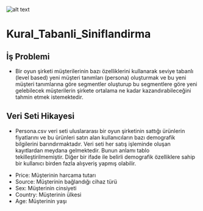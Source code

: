 ![alt text](https://101akademi.com/wp-content/uploads/2021/06/E-Ticaret-101-Akademi-Haziran-Kampi-1.png)
# Kural_Tabanli_Siniflandirma

## İş Problemi

- Bir oyun şirketi müşterilerinin bazı özelliklerini kullanarak seviye tabanlı (level based) yeni müşteri tanımları (persona)
oluşturmak ve bu yeni müşteri tanımlarına göre segmentler oluşturup bu segmentlere göre yeni gelebilecek müşterilerin şirkete ortalama ne kadar kazandırabileceğini tahmin etmek istemektedir.

## Veri Seti Hikayesi

- Persona.csv veri seti uluslararası bir oyun şirketinin sattığı ürünlerin fiyatlarını ve bu ürünleri satın alan kullanıcıların bazı demografik bilgilerini barındırmaktadır. Veri seti her satış işleminde oluşan kayıtlardan meydana gelmektedir. Bunun anlamı tablo tekilleştirilmemiştir. Diğer bir ifade ile belirli demografik özelliklere sahip bir kullanıcı birden fazla alışveriş yapmış olabilir.

* Price: Müşterinin harcama tutarı
* Source: Müşterinin bağlandığı cihaz türü
* Sex: Müşterinin cinsiyeti
* Country: Müşterinin ülkesi
* Age: Müşterinin yaşı
